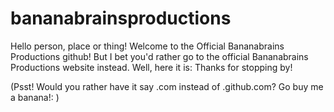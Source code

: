 # bananabrainsproductions
Hello person, place or thing!
Welcome to the Official Bananabrains Productions github!
But I bet you'd rather go to the official Bananabrains Productions website instead.
Well, here it is:
Thanks for stopping by!

(Psst! Would you rather have it say .com instead of .github.com? Go buy me a banana!: )
